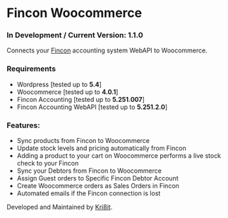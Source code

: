 # Fincon Woocommerce
### In Development / Current Version: 1.1.0
Connects your [Fincon](https://fincon.co.za/) accounting system WebAPI to Woocommerce.

### Requirements
- Wordpress [tested up to **5.4**]
- Woocommerce [tested up to **4.0.1**]
- Fincon Accounting [tested up to **5.251.007**]
- Fincon Accounting WebAPI [tested up to **5.251.2.0**]

### Features:
- Sync products from Fincon to Woocommerce
- Update stock levels and pricing automatically from Fincon
- Adding a product to your cart on Woocommerce performs a live stock check to your Fincon
- Sync your Debtors from Fincon to Woocommerce
- Assign Guest orders to Specific Fincon Debtor Account
- Create Woocommerce orders as Sales Orders in Fincon
- Automated emails if the Fincon connection is lost

Developed and Maintained by [Kri8it](https://kri8it.com/).
